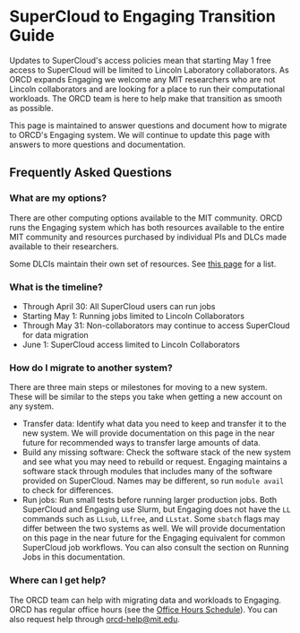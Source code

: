 # SuperCloud to Engaging Transition Guide

Updates to SuperCloud's access policies mean that starting May 1 free access to SuperCloud will be limited to Lincoln Laboratory collaborators. As ORCD expands Engaging we welcome any MIT researchers who are not Lincoln collaborators and are looking for a place to run their computational workloads. The ORCD team is here to help make that transition as smooth as possible.

This page is maintained to answer questions and document how to migrate to ORCD's Engaging system. We will continue to update this page with answers to more questions and documentation.

## Frequently Asked Questions

### What are my options?

There are other computing options available to the MIT community. ORCD runs the Engaging system which has both resources available to the entire MIT community and resources purchased by individual PIs and DLCs made available to their researchers.

Some DLCIs maintain their own set of resources. See [this page](https://orcd.mit.edu/resources/dlci-shared-hardware) for a list.

### What is the timeline?

- Through April 30: All SuperCloud users can run jobs
- Starting May 1: Running jobs limited to Lincoln Collaborators
- Through May 31: Non-collaborators may continue to access SuperCloud for data migration
- June 1: SuperCloud access limited to Lincoln Collaborators

### How do I migrate to another system?

There are three main steps or milestones for moving to a new system. These will be similar to the steps you take when getting a new account on any system.

- Transfer data: Identify what data you need to keep and transfer it to the new system. We will provide documentation on this page in the near future for recommended ways to transfer large amounts of data.
- Build any missing software: Check the software stack of the new system and see what you may need to rebuild or request. Engaging maintains a software stack through modules that includes many of the software provided on SuperCloud. Names may be different, so run `module avail` to check for differences.
- Run jobs: Run small tests before running larger production jobs. Both SuperCloud and Engaging use Slurm, but Engaging does not have the `LL` commands such as `LLsub`, `LLfree`, and `LLstat`. Some `sbatch` flags may differ between the two systems as well. We will provide documentation on this page in the near future for the Engaging equivalent for common SuperCloud job workflows. You can also consult the section on Running Jobs in this documentation.

### Where can I get help?

The ORCD team can help with migrating data and workloads to Engaging. ORCD has regular office hours (see the [Office Hours Schedule](https://orcd.mit.edu/news-and-events/office-hours)). You can also request help through <orcd-help@mit.edu>.
